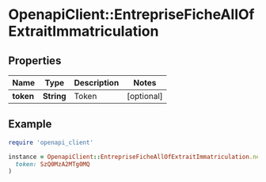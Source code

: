 # OpenapiClient::EntrepriseFicheAllOfExtraitImmatriculation

## Properties

| Name | Type | Description | Notes |
| ---- | ---- | ----------- | ----- |
| **token** | **String** | Token | [optional] |

## Example

```ruby
require 'openapi_client'

instance = OpenapiClient::EntrepriseFicheAllOfExtraitImmatriculation.new(
  token: SzQ0MzA2MTg0MQ
)
```

